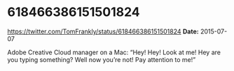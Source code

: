 # 618466386151501824
https://twitter.com/TomFrankly/status/618466386151501824
**Date:** 2015-07-07

Adobe Creative Cloud manager on a Mac: “Hey! Hey! Look at me! Hey are you typing something? Well now you’re not! Pay attention to me!”
